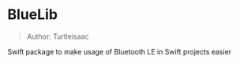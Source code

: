 # BlueLib
> Author: Turtleisaac

Swift package to make usage of Bluetooth LE in Swift projects easier
